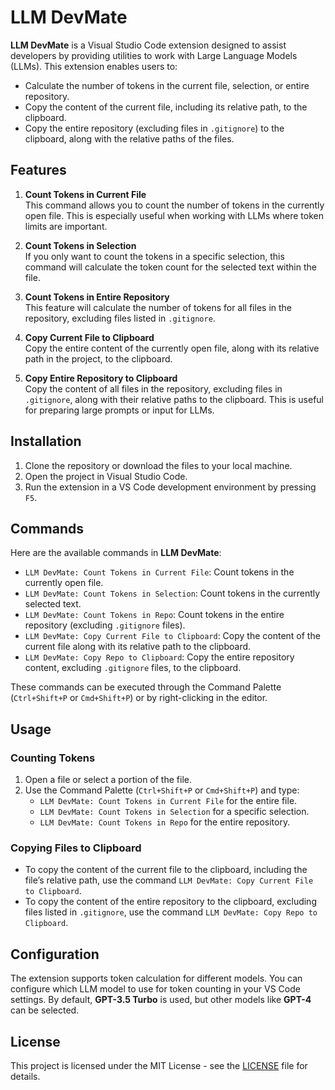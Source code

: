# LLM DevMate

**LLM DevMate** is a Visual Studio Code extension designed to assist developers by providing utilities to work with Large Language Models (LLMs). This extension enables users to:

- Calculate the number of tokens in the current file, selection, or entire repository.
- Copy the content of the current file, including its relative path, to the clipboard.
- Copy the entire repository (excluding files in `.gitignore`) to the clipboard, along with the relative paths of the files.

## Features

1. **Count Tokens in Current File**  
   This command allows you to count the number of tokens in the currently open file. This is especially useful when working with LLMs where token limits are important.

2. **Count Tokens in Selection**  
   If you only want to count the tokens in a specific selection, this command will calculate the token count for the selected text within the file.

3. **Count Tokens in Entire Repository**  
   This feature will calculate the number of tokens for all files in the repository, excluding files listed in `.gitignore`.

4. **Copy Current File to Clipboard**  
   Copy the entire content of the currently open file, along with its relative path in the project, to the clipboard.

5. **Copy Entire Repository to Clipboard**  
   Copy the content of all files in the repository, excluding files in `.gitignore`, along with their relative paths to the clipboard. This is useful for preparing large prompts or input for LLMs.

## Installation

1. Clone the repository or download the files to your local machine.
2. Open the project in Visual Studio Code.
3. Run the extension in a VS Code development environment by pressing `F5`.

## Commands

Here are the available commands in **LLM DevMate**:

- `LLM DevMate: Count Tokens in Current File`: Count tokens in the currently open file.
- `LLM DevMate: Count Tokens in Selection`: Count tokens in the currently selected text.
- `LLM DevMate: Count Tokens in Repo`: Count tokens in the entire repository (excluding `.gitignore` files).
- `LLM DevMate: Copy Current File to Clipboard`: Copy the content of the current file along with its relative path to the clipboard.
- `LLM DevMate: Copy Repo to Clipboard`: Copy the entire repository content, excluding `.gitignore` files, to the clipboard.

These commands can be executed through the Command Palette (`Ctrl+Shift+P` or `Cmd+Shift+P`) or by right-clicking in the editor.

## Usage

### Counting Tokens

1. Open a file or select a portion of the file.
2. Use the Command Palette (`Ctrl+Shift+P` or `Cmd+Shift+P`) and type:
   - `LLM DevMate: Count Tokens in Current File` for the entire file.
   - `LLM DevMate: Count Tokens in Selection` for a specific selection.
   - `LLM DevMate: Count Tokens in Repo` for the entire repository.

### Copying Files to Clipboard

- To copy the content of the current file to the clipboard, including the file’s relative path, use the command `LLM DevMate: Copy Current File to Clipboard`.
- To copy the content of the entire repository to the clipboard, excluding files listed in `.gitignore`, use the command `LLM DevMate: Copy Repo to Clipboard`.

## Configuration

The extension supports token calculation for different models. You can configure which LLM model to use for token counting in your VS Code settings. By default, **GPT-3.5 Turbo** is used, but other models like **GPT-4** can be selected.

## License

This project is licensed under the MIT License - see the [LICENSE](LICENSE) file for details.
